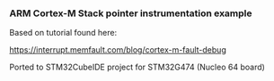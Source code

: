 ### ARM Cortex-M Stack pointer instrumentation example ###

Based on tutorial found here:

https://interrupt.memfault.com/blog/cortex-m-fault-debug

Ported to STM32CubeIDE project for STM32G474 (Nucleo 64 board)
